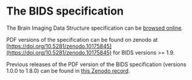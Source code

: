 # The BIDS specification

The Brain Imaging Data Structure specification can be [browsed online](https://bids-specification.readthedocs.io/en/stable/).

PDF versions of the specification can be found on zenodo at [https://doi.org/10.5281/zenodo.10175845](https://doi.org/10.5281/zenodo.10175845) for BIDS versions >= 1.9.

Previous releases of the PDF version of the BIDS specification (versions 1.0.0 to 1.8.0) can be found in [this Zenodo record](https://zenodo.org/doi/10.5281/zenodo.3686061).
